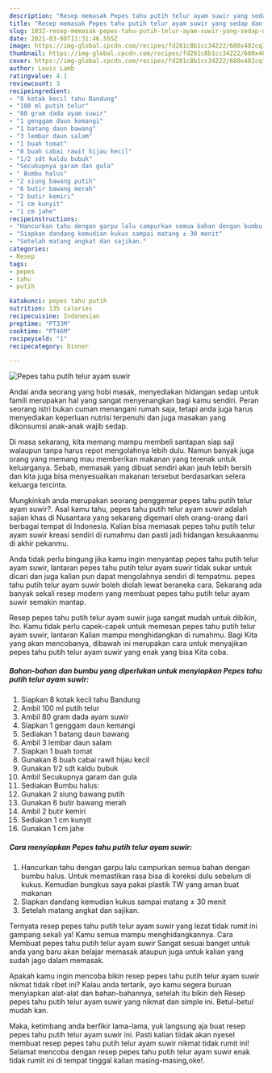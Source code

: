 ```yaml
---
description: "Resep memasak Pepes tahu putih telur ayam suwir yang sedap dan Mudah Dibuat"
title: "Resep memasak Pepes tahu putih telur ayam suwir yang sedap dan Mudah Dibuat"
slug: 1032-resep-memasak-pepes-tahu-putih-telur-ayam-suwir-yang-sedap-dan-mudah-dibuat
date: 2021-03-08T11:31:46.555Z
image: https://img-global.cpcdn.com/recipes/fd281c8b1cc34222/680x482cq70/pepes-tahu-putih-telur-ayam-suwir-foto-resep-utama.jpg
thumbnail: https://img-global.cpcdn.com/recipes/fd281c8b1cc34222/680x482cq70/pepes-tahu-putih-telur-ayam-suwir-foto-resep-utama.jpg
cover: https://img-global.cpcdn.com/recipes/fd281c8b1cc34222/680x482cq70/pepes-tahu-putih-telur-ayam-suwir-foto-resep-utama.jpg
author: Louis Lamb
ratingvalue: 4.1
reviewcount: 3
recipeingredient:
- "8 kotak kecil tahu Bandung"
- "100 ml putih telur"
- "80 gram dada ayam suwir"
- "1 genggam daun kemangi"
- "1 batang daun bawang"
- "3 lembar daun salam"
- "1 buah tomat"
- "8 buah cabai rawit hijau kecil"
- "1/2 sdt kaldu bubuk"
- "Secukupnya garam dan gula"
- " Bumbu halus"
- "2 siung bawang putih"
- "6 butir bawang merah"
- "2 butir kemiri"
- "1 cm kunyit"
- "1 cm jahe"
recipeinstructions:
- "Hancurkan tahu dengan garpu lalu campurkan semua bahan dengan bumbu halus. Untuk memastikan rasa bisa di koreksi dulu sebelum di kukus. Kemudian bungkus saya pakai plastik TW yang aman buat makanan"
- "Siapkan dandang kemudian kukus sampai matang ± 30 menit"
- "Setelah matang angkat dan sajikan."
categories:
- Resep
tags:
- pepes
- tahu
- putih

katakunci: pepes tahu putih 
nutrition: 135 calories
recipecuisine: Indonesian
preptime: "PT33M"
cooktime: "PT46M"
recipeyield: "1"
recipecategory: Dinner

---
```



![Pepes tahu putih telur ayam suwir](https://img-global.cpcdn.com/recipes/fd281c8b1cc34222/680x482cq70/pepes-tahu-putih-telur-ayam-suwir-foto-resep-utama.jpg)

Andai anda seorang yang hobi masak, menyediakan hidangan sedap untuk famili merupakan hal yang sangat menyenangkan bagi kamu sendiri. Peran seorang istri bukan cuman menangani rumah saja, tetapi anda juga harus menyediakan keperluan nutrisi terpenuhi dan juga masakan yang dikonsumsi anak-anak wajib sedap.

Di masa  sekarang, kita memang mampu membeli santapan siap saji walaupun tanpa harus repot mengolahnya lebih dulu. Namun banyak juga orang yang memang mau memberikan makanan yang terenak untuk keluarganya. Sebab, memasak yang dibuat sendiri akan jauh lebih bersih dan kita juga bisa menyesuaikan makanan tersebut berdasarkan selera keluarga tercinta. 



Mungkinkah anda merupakan seorang penggemar pepes tahu putih telur ayam suwir?. Asal kamu tahu, pepes tahu putih telur ayam suwir adalah sajian khas di Nusantara yang sekarang digemari oleh orang-orang dari berbagai tempat di Indonesia. Kalian bisa memasak pepes tahu putih telur ayam suwir kreasi sendiri di rumahmu dan pasti jadi hidangan kesukaanmu di akhir pekanmu.

Anda tidak perlu bingung jika kamu ingin menyantap pepes tahu putih telur ayam suwir, lantaran pepes tahu putih telur ayam suwir tidak sukar untuk dicari dan juga kalian pun dapat mengolahnya sendiri di tempatmu. pepes tahu putih telur ayam suwir boleh diolah lewat beraneka cara. Sekarang ada banyak sekali resep modern yang membuat pepes tahu putih telur ayam suwir semakin mantap.

Resep pepes tahu putih telur ayam suwir juga sangat mudah untuk dibikin, lho. Kamu tidak perlu capek-capek untuk memesan pepes tahu putih telur ayam suwir, lantaran Kalian mampu menghidangkan di rumahmu. Bagi Kita yang akan mencobanya, dibawah ini merupakan cara untuk menyajikan pepes tahu putih telur ayam suwir yang enak yang bisa Kita coba.

<!--inarticleads1-->

##### Bahan-bahan dan bumbu yang diperlukan untuk menyiapkan Pepes tahu putih telur ayam suwir:

1. Siapkan 8 kotak kecil tahu Bandung
1. Ambil 100 ml putih telur
1. Ambil 80 gram dada ayam suwir
1. Siapkan 1 genggam daun kemangi
1. Sediakan 1 batang daun bawang
1. Ambil 3 lembar daun salam
1. Siapkan 1 buah tomat
1. Gunakan 8 buah cabai rawit hijau kecil
1. Gunakan 1/2 sdt kaldu bubuk
1. Ambil Secukupnya garam dan gula
1. Sediakan  Bumbu halus:
1. Gunakan 2 siung bawang putih
1. Gunakan 6 butir bawang merah
1. Ambil 2 butir kemiri
1. Sediakan 1 cm kunyit
1. Gunakan 1 cm jahe




<!--inarticleads2-->

##### Cara menyiapkan Pepes tahu putih telur ayam suwir:

1. Hancurkan tahu dengan garpu lalu campurkan semua bahan dengan bumbu halus. Untuk memastikan rasa bisa di koreksi dulu sebelum di kukus. Kemudian bungkus saya pakai plastik TW yang aman buat makanan
1. Siapkan dandang kemudian kukus sampai matang ± 30 menit
1. Setelah matang angkat dan sajikan.




Ternyata resep pepes tahu putih telur ayam suwir yang lezat tidak rumit ini gampang sekali ya! Kamu semua mampu menghidangkannya. Cara Membuat pepes tahu putih telur ayam suwir Sangat sesuai banget untuk anda yang baru akan belajar memasak ataupun juga untuk kalian yang sudah jago dalam memasak.

Apakah kamu ingin mencoba bikin resep pepes tahu putih telur ayam suwir nikmat tidak ribet ini? Kalau anda tertarik, ayo kamu segera buruan menyiapkan alat-alat dan bahan-bahannya, setelah itu bikin deh Resep pepes tahu putih telur ayam suwir yang nikmat dan simple ini. Betul-betul mudah kan. 

Maka, ketimbang anda berfikir lama-lama, yuk langsung aja buat resep pepes tahu putih telur ayam suwir ini. Pasti kalian tiidak akan nyesel membuat resep pepes tahu putih telur ayam suwir nikmat tidak rumit ini! Selamat mencoba dengan resep pepes tahu putih telur ayam suwir enak tidak rumit ini di tempat tinggal kalian masing-masing,oke!.

